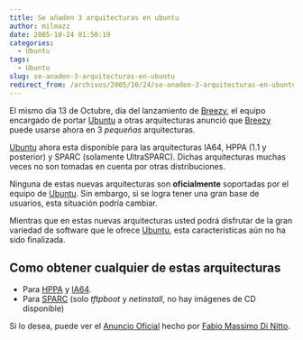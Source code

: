 ```yaml
---
title: Se añaden 3 arquitecturas en ubuntu
author: milmazz
date: 2005-10-24 01:50:19
categories:
  - Ubuntu
tags:
  - Ubuntu
slug: se-anaden-3-arquitecturas-en-ubuntu
redirect_from: /archivos/2005/10/24/se-anaden-3-arquitecturas-en-ubuntu/
---
```


El mismo día 13 de Octubre, día del lanzamiento de
[Breezy](http://www.ubuntu.com/newsitems/release510), el equipo encargado de
portar [Ubuntu](http://www.ubuntu.com/) a otras arquitecturas anunció que
[Breezy](http://www.ubuntu.com/newsitems/release510) puede usarse ahora en 3
_pequeñas_ arquitecturas.

[Ubuntu](http://www.ubuntu.com/) ahora esta disponible para las arquitecturas
IA64, HPPA (1.1 y posterior) y SPARC (solamente UltraSPARC). Dichas
arquitecturas muchas veces no son tomadas en cuenta por otras distribuciones.

Ninguna de estas nuevas arquitecturas son **oficialmente** soportadas por el
equipo de [Ubuntu](http://www.ubuntu.com/). Sin embargo, si se logra tener una
gran base de usuarios, esta situación podría cambiar.

Mientras que en estas nuevas arquitecturas usted podrá disfrutar de la gran
variedad de software que le ofrece [Ubuntu](http://www.ubuntu.com/), esta
características aún no ha sido finalizada.

## Como obtener cualquier de estas arquitecturas

* Para [HPPA](http://cdimage.ubuntu.com/ports/releases/5.10/release/) y
  [IA64](http://cdimage.ubuntu.com/ports/releases/5.10/release/).
* Para
  [SPARC](http://ports.ubuntu.com/ubuntu-ports/dists/breezy/main/installer-sparc/current/images/sparc64/netboot/2.6/boot.img)
  (solo _tftpboot_ y _netinstall_, no hay imágenes de CD disponible)

Si lo desea, puede ver el [Anuncio
Oficial](http://lists.ubuntu.com/archives/ubuntu-announce/2005-October/000040.html)
hecho por [Fabio Massimo Di Nitto](http://www.fabbione.net/blog).
